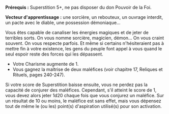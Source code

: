 ﻿---
id: ritual_feats_fr.md#arts-occultes
name: Arts occultes
---
**Prérequis :** Superstition 5+, ne pas disposer du don Pouvoir de la Foi.

**Vecteur d'apprentissage :** une sorcière, un rebouteux, un ouvrage interdit, un pacte avec le diable, une possession démoniaque…

Vous êtes capable de canaliser les énergies magiques et de jeter de terribles sorts. On vous nomme sorcière, magicien, démon… On vous craint souvent. On vous respecte parfois. Et même si certains n'hésiteraient pas à mettre fin à votre existence, les gens du peuple font appel à vous quand le seul espoir reste des forces qui les dépassent.

* Votre Charisme augmente de 1.
* Vous gagnez la maîtrise de deux maléfices (voir chapitre 17, Reliques et Rituels, pages 240-247).

Si votre score de Superstition baisse ensuite, vous ne perdez pas la capacité de conjurer des maléfices. Cependant, s'il atteint le score de 1, vous devez alors jeter 1d20 chaque fois que vous conjurez un maléfice. Sur un résultat de 10 ou moins, le maléfice est sans effet, mais vous dépensez tout de même le (ou les) point(s) d'aspiration utilisé(s) pour son activation.

